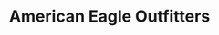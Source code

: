 ---
title: "American Eagle Outfitters"
url: /chesapeake/american-eagle-outfitters/
shop: Kleidung
---